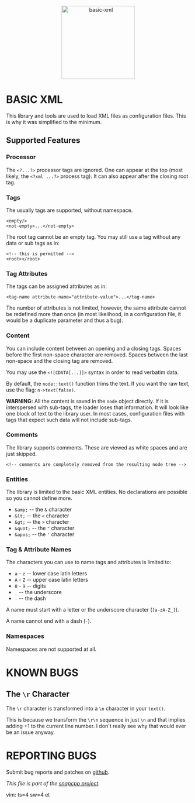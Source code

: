 
<p align="center">
<img alt="basic-xml" title="Basic XML -- a library to read very basic XML data files."
src="https://snapwebsites.org/sites/snapwebsites.org/files/images/basic-xml.png" width="200" height="200"/>
</p>

# BASIC XML

This library and tools are used to load XML files as configuration files.
This is why it was simplified to the minimum.

## Supported Features

### Processor

The `<?...?>` processor tags are ignored. One can appear at the top (most
likely, the `<?xml ...?>` process tag). It can also appear after the closing
root tag.

### Tags

The usually tags are supported, without namespace.

    <empty/>
    <not-empty>...</not-empty>

The root tag cannot be an empty tag. You may still use a tag without any
data or sub tags as in:

    <!-- this is permitted -->
    <root></root>

### Tag Attributes

The tags can be assigned attributes as in:

    <tag-name attribute-name="attribute-value">...</tag-name>

The number of attributes is not limited, however, the same attribute cannot
be redefined more than once (in most likelihood, in a configuration file, it
would be a duplicate parameter and thus a bug).

### Content

You can include content between an opening and a closing tags. Spaces before
the first non-space character are removed. Spaces between the last non-space
and the closing tag are removed.

You may use the `<![CDATA[...]]>` syntax in order to read verbatim data.

By default, the `node::text()` function trims the text. If you want the raw
text, use the flag: `n->text(false)`.

**WARNING:** All the content is saved in the `node` object directly. If it
is interspersed with sub-tags, the loader loses that information. It will
look like one block of text to the library user. In most cases, configuration
files with tags that expect such data will not include sub-tags.

### Comments

The library supports comments. These are viewed as white spaces and are just
skipped.

    <!-- comments are completely removed from the resulting node tree -->

### Entities

The library is limited to the basic XML entities. No declarations are possible
so you cannot define more.

* `&amp;` -- the `&` character
* `&lt;` -- the `<` character
* `&gt;` -- the `>` character
* `&quot;` -- the `"` character
* `&apos;` -- the `'` character

### Tag & Attribute Names

The characters you can use to name tags and attributes is limited to:

* `a` - `z` -- lower case latin letters
* `A` - `Z` -- upper case latin letters
* `0` - `9` -- digits
* `_` -- the underscore
* `-` -- the dash

A name must start with a letter or the underscore character (`[a-zA-Z_]`).

A name cannot end with a dash (`-`).

### Namespaces

Namespaces are not supported at all.


# KNOWN BUGS

## The `\r` Character

The `\r` character is transformed into a `\n` character in your `text()`.

This is because we transform the `\r\n` sequence in just `\n` and that implies
adding +1 to the current line number. I don't really see why that would ever
be an issue anyway.


# REPORTING BUGS

Submit bug reports and patches on
[github](https://github.com/m2osw/basic-xml/issues).


_This file is part of the [snapcpp project](https://snapwebsites.org/)._

vim: ts=4 sw=4 et
